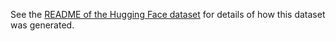 See the
[README of the Hugging Face dataset](https://huggingface.co/datasets/ericyu3/openassistant_inpainted_dialogs_5k_biomedical/blob/main/README.md)
for details of how this dataset was generated.
